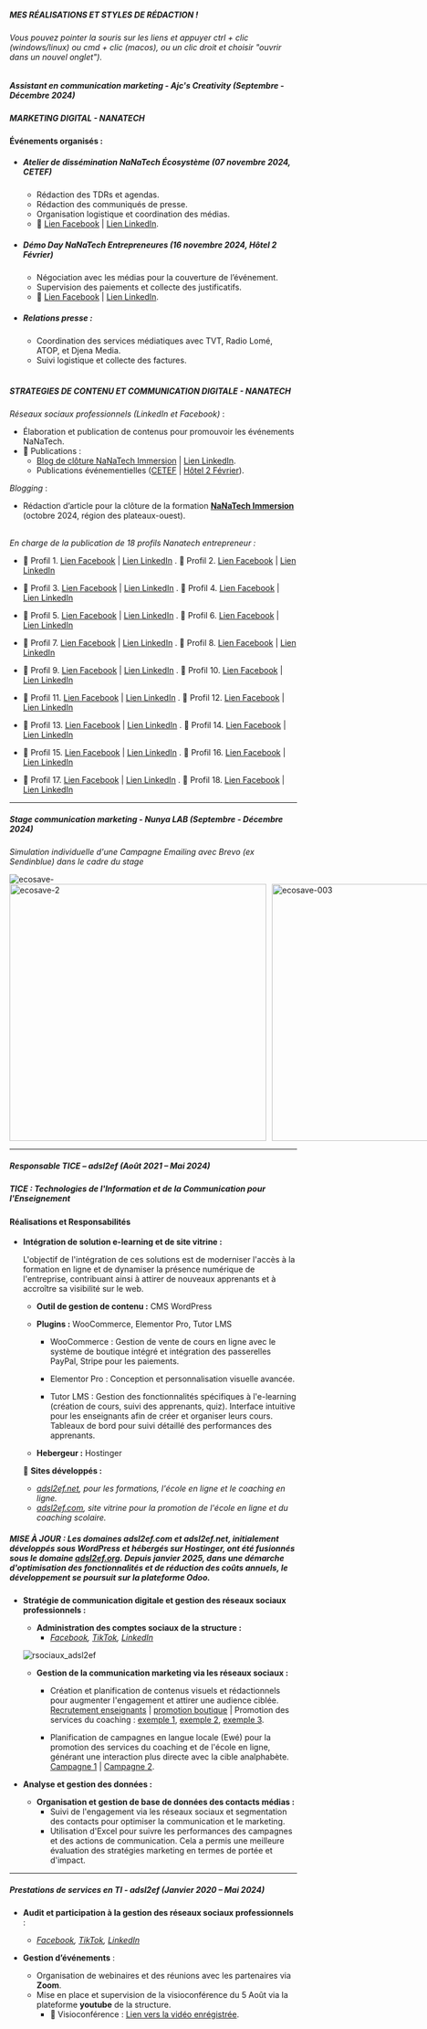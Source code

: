 
##### *MES RÉALISATIONS ET STYLES DE RÉDACTION !*

###### *Vous pouvez pointer la souris sur les liens et appuyer ctrl + clic (windows/linux) ou cmd + clic (macos), ou un clic droit et choisir "ouvrir dans un nouvel onglet").*

##### Assistant en communication marketing - Ajc's Creativity (Septembre - Décembre 2024)
##### MARKETING DIGITAL - NANATECH
#### Événements organisés :  
- ##### Atelier de dissémination NaNaTech Écosystème (07 novembre 2024, CETEF)  
  - Rédaction des TDRs et agendas.
  - Rédaction des communiqués de presse.  
  - Organisation logistique et coordination des médias.  
  - 🔗 [Lien Facebook](https://www.facebook.com/share/p/9wXtNYeddQobTt1S/) | [Lien LinkedIn](https://urlr.me/K3csaN).
  
- ##### Démo Day NaNaTech Entrepreneures (16 novembre 2024, Hôtel 2 Février)  
  - Négociation avec les médias pour la couverture de l’événement.  
  - Supervision des paiements et collecte des justificatifs.  
  - 🔗 [Lien Facebook](https://www.facebook.com/share/p/NYwiFsW1FsjKFSfc/) | [Lien LinkedIn](https://urlz.fr/t9kU).  

- ##### Relations presse :  
  - Coordination des services médiatiques avec TVT, Radio Lomé, ATOP, et Djena Media.  
  - Suivi logistique et collecte des factures. <br><br>

##### STRATEGIES DE CONTENU ET COMMUNICATION DIGITALE - NANATECH

*Réseaux sociaux professionnels (LinkedIn et Facebook)* :  
- Élaboration et publication de contenus pour promouvoir les événements NaNaTech.  
- 🔗 Publications :  
  - [Blog de clôture NaNaTech Immersion](https://www.facebook.com/share/p/b9yppEWPGzm8j4Zc/) | [Lien LinkedIn](https://urlz.fr/t9oA).  
  - Publications événementielles ([CETEF](https://www.facebook.com/share/p/9wXtNYeddQobTt1S/) | [Hôtel 2 Février](https://www.facebook.com/share/p/NYwiFsW1FsjKFSfc/)).  

*Blogging* :  
- Rédaction d’article pour la clôture de la formation **[NaNaTech Immersion](https://www.facebook.com/share/p/b9yppEWPGzm8j4Zc/)** (octobre 2024, région des plateaux-ouest).<br><br>

*En charge de la publication de 18 profils Nanatech entrepreneur :* 
- 🔗 Profil 1. [Lien Facebook](https://www.facebook.com/share/p/1X5iQ9ckEK/) | [Lien LinkedIn](https://www.linkedin.com/feed/update/urn:li:activity:7263300891489746944) . 🔗 Profil 2. [Lien Facebook](https://www.facebook.com/share/p/15Bii1dUrq/) | [Lien LinkedIn](https://www.linkedin.com/posts/nana-tech_nanatechentrepreneures-nanatech-gouvtg-activity-7264269977925337088-wgVz?utm_source=share&utm_medium=member_desktop)
  
- 🔗 Profil 3. [Lien Facebook](https://www.facebook.com/share/p/18HjbqCXks/) | [Lien LinkedIn](https://www.linkedin.com/posts/nana-tech_nanatechentrepreneures-nanatech-gouvtg-activity-7264273738685198336-hoGs?utm_source=share&utm_medium=member_desktop) . 🔗 Profil 4. [Lien Facebook](https://www.facebook.com/share/p/1AxMvvSf3Z/) | [Lien LinkedIn](https://www.linkedin.com/posts/nana-tech_nanatechentrepreneures-nanatech-gouvtg-activity-7264277192702935040-2lIB?utm_source=share&utm_medium=member_desktop)
  
- 🔗 Profil 5. [Lien Facebook](https://www.facebook.com/share/p/1EtpN5wZNS/) | [Lien LinkedIn](https://www.linkedin.com/posts/nana-tech_nanatechentrepreneures-nanatech-gouvtg-activity-7264687855749279744-1eN8?utm_source=share&utm_medium=member_desktop) . 🔗 Profil 6. [Lien Facebook](https://www.facebook.com/share/p/19bssJ7ZWt/) | [Lien LinkedIn](https://www.linkedin.com/posts/nana-tech_nanatechentrepreneures-nanatech-gouvtg-activity-7264285599421943809-udwV?utm_source=share&utm_medium=member_desktop)

- 🔗 Profil 7. [Lien Facebook](https://www.facebook.com/share/p/151GQtz75V/) | [Lien LinkedIn](https://www.linkedin.com/posts/nana-tech_nanatechentrepreneures-nanatech-gouvtg-activity-7264327287456559108-6jEL?utm_source=share&utm_medium=member_desktop) . 🔗 Profil 8. [Lien Facebook](https://www.facebook.com/share/p/1Pbt6sKYrH/) | [Lien LinkedIn](https://www.linkedin.com/posts/nana-tech_nanatechentrepreneures-nanatech-gouvtg-activity-7264329042974158849-S3bz?utm_source=share&utm_medium=member_desktop)
  
- 🔗 Profil 9. [Lien Facebook](https://www.facebook.com/nanatechtg/posts/pfbid0275zXSQEGFYn4RzT9WoUyA4jSD9xbL4p44SAnjypm2dvhn39Sq2jA27ybZhWUF9Rol) | [Lien LinkedIn](https://www.linkedin.com/posts/nana-tech_nanatechentrepreneures-nanatech-gouvtg-activity-7264330169224437761-Ou07?utm_source=share&utm_medium=member_desktop) . 🔗 Profil 10. [Lien Facebook](https://www.facebook.com/share/p/1LLkiziHwr/) | [Lien LinkedIn](https://www.linkedin.com/posts/nana-tech_nanatechentrepreneures-nanatech-gouvtg-activity-7264330997595287554-ly1H?utm_source=share&utm_medium=member_desktop)
  
- 🔗 Profil 11. [Lien Facebook](https://www.facebook.com/share/p/1CZ5L3VtZ7/) | [Lien LinkedIn](https://www.linkedin.com/posts/nana-tech_nanatechentrepreneures-nanatech-gouvtg-activity-7264339888198553601-Gq34?utm_source=share&utm_medium=member_desktop) . 🔗 Profil 12. [Lien Facebook](https://www.facebook.com/share/p/1A78iMsu9p/) | [Lien LinkedIn](https://www.linkedin.com/posts/nana-tech_nanatechentrepreneures-nanatech-gouvtg-activity-7264340664220360704-l7Yc?utm_source=share&utm_medium=member_desktop)

- 🔗 Profil 13. [Lien Facebook](https://www.facebook.com/share/p/1AfMfT3yeZ/) | [Lien LinkedIn](https://www.linkedin.com/posts/nana-tech_nanatechentrepreneures-nanatech-gouvtg-activity-7264348457128136705-SMPu?utm_source=share&utm_medium=member_desktop) . 🔗 Profil 14. [Lien Facebook](https://www.facebook.com/share/p/19dREc1jYy/) | [Lien LinkedIn](https://www.linkedin.com/posts/nana-tech_nanatechentrepreneures-nanatech-gouvtg-activity-7264696399114473472-sg3s?utm_source=share&utm_medium=member_desktop)

- 🔗 Profil 15. [Lien Facebook](https://www.facebook.com/share/p/1EpHCND89c/) | [Lien LinkedIn](https://www.linkedin.com/posts/nana-tech_nanatechentrepreneures-nanatech-gouvtg-activity-7264757940337709057-XMFz?utm_source=share&utm_medium=member_desktop) . 🔗 Profil 16. [Lien Facebook](https://www.facebook.com/share/p/1EJU57EFFN/) | [Lien LinkedIn](https://www.linkedin.com/posts/nana-tech_togodigital-nanatechentrepreneures-nanatech-activity-7264948713909796864-EnWq?utm_source=share&utm_medium=member_desktop)

- 🔗 Profil 17. [Lien Facebook](https://www.facebook.com/share/p/1DczkDS3aY/) | [Lien LinkedIn](https://www.linkedin.com/posts/nana-tech_nanatechentrepreneures-nanatech-gouvtg-activity-7264961181876895744-eVRP?utm_source=share&utm_medium=member_desktop) . 🔗 Profil 18. [Lien Facebook](https://www.facebook.com/share/p/14kVgUHa13F/) | [Lien LinkedIn](https://www.linkedin.com/posts/nana-tech_nanatechentrepreneures-nanatech-gouvtg-activity-7264989404228718592-5N9Y?utm_source=share&utm_medium=member_desktop)


---

##### Stage communication marketing - Nunya LAB (Septembre - Décembre 2024)
*Simulation individuelle d'une Campagne Emailing avec Brevo (ex Sendinblue) dans le cadre du stage* <br>
   
<img src="/assets/Canva/static_files/ecosave-.png" alt="ecosave-"/>

<div style="display: flex; gap: 10px;">
  <img src="/assets/Canva/static_files/ecosave-2.png" alt="ecosave-2" width="450"/>
  <img src="/assets/Canva/static_files/ecosave-003.png" alt="ecosave-003" width="450"/>
</div>

---

##### Responsable TICE – adsl2ef (Août 2021 – Mai 2024)
##### TICE : Technologies de l'Information et de la Communication pour l'Enseignement
#### Réalisations et Responsabilités 
- **Intégration de solution e-learning et de site vitrine :**
  
    L'objectif de l'intégration de ces solutions est de moderniser l'accès à la formation en ligne et de dynamiser la présence numérique de l'entreprise, contribuant ainsi à attirer de nouveaux apprenants et à accroître sa visibilité sur le web.<br>


  - **Outil de gestion de contenu :** CMS WordPress  
  - **Plugins :** WooCommerce, Elementor Pro, Tutor LMS
    - WooCommerce : Gestion de vente de cours en ligne avec le système de boutique intégré et intégration des passerelles PayPal, Stripe pour les paiements.

    - Elementor Pro : Conception et personnalisation visuelle avancée.

    - Tutor LMS : Gestion des fonctionnalités spécifiques à l'e-learning (création de cours, suivi des apprenants, quiz). Interface intuitive pour les enseignants afin de créer et organiser leurs cours. Tableaux de bord pour suivi détaillé des performances des apprenants.

  - **Hebergeur :** Hostinger

  📌 **Sites développés :**  
  - *[adsl2ef.net](http://adsl2ef.net/), pour les formations, l'école en ligne et le coaching en ligne.*
  - *[adsl2ef.com](http://adsl2ef.com/), site vitrine pour la promotion de l'école en ligne et du coaching scolaire.*
    
##### *MISE À JOUR : Les domaines adsl2ef.com et adsl2ef.net, initialement développés sous WordPress et hébergés sur Hostinger, ont été fusionnés sous le domaine [adsl2ef.org](https://www.adsl2ef.org/). Depuis janvier 2025, dans une démarche d'optimisation des fonctionnalités et de réduction des coûts annuels, le développement se poursuit sur la plateforme Odoo.*

- **Stratégie de communication digitale et gestion des réseaux sociaux professionnels :**  
  - **Administration des comptes sociaux de la structure :**  
    - *[Facebook](https://www.facebook.com/adsl.formation.tg/about_profile_transparency?locale=fr_FR), [TikTok](https://www.tiktok.com/@adsl2ef), [LinkedIn](https://www.linkedin.com/company/adsl-2ef/?originalSubdomain=tg)*<br>

  <img src="/assets/Canva/static_files/rsociaux_adsl2ef.png" alt="rsociaux_adsl2ef"/> <br>
       
  - **Gestion de la communication marketing via les réseaux sociaux :**  
    - Création et planification de contenus visuels et rédactionnels pour augmenter l'engagement et attirer une audience ciblée. [Recrutement enseignants](https://www.facebook.com/adsl.formation.tg/videos/555157342249338) | [promotion boutique](https://www.facebook.com/adsl.formation.tg/videos/555157342249338) | Promotion des services du coaching : [exemple 1](https://www.facebook.com/adsl.formation.tg/videos/315862360854784), [exemple 2](https://www.facebook.com/adsl.formation.tg/videos/3347283618902912), [exemple 3](https://www.facebook.com/adsl.formation.tg/videos/323060426946342).
      
    - Planification de campagnes en langue locale (Ewé) pour la promotion des services du coaching et de l'école en ligne, générant une interaction plus directe avec la cible analphabète. [Campagne 1](https://www.facebook.com/adsl.formation.tg/videos/1115975812431308/) | [Campagne 2](https://www.facebook.com/adsl.formation.tg/videos/580830106950905/).

- **Analyse et gestion des données :**  
  - **Organisation et gestion de base de données des contacts médias :**  
    - Suivi de l'engagement via les réseaux sociaux et segmentation des contacts pour optimiser la communication et le marketing.
    - Utilisation d'Excel pour suivre les performances des campagnes et des actions de communication. Cela a permis une meilleure évaluation des stratégies marketing en termes de portée et d'impact.

---

##### Prestations de services en TI - adsl2ef (Janvier 2020 – Mai 2024)  

- **Audit et participation à la gestion des réseaux sociaux professionnels** :  
  - *[Facebook](https://www.facebook.com/adsl.formation.tg/about_profile_transparency?locale=fr_FR), [TikTok](https://www.tiktok.com/@adsl2ef), [LinkedIn](https://www.linkedin.com/company/adsl-2ef/?originalSubdomain=tg)*
    
- **Gestion d’événements** :  
   - Organisation de webinaires et des réunions avec les partenaires via **Zoom**.
   - Mise en place et supervision de la visioconférence du 5 Août via la plateforme **youtube** de la structure.
     - 📌 Visioconférence : [Lien vers la vidéo enrégistrée](https://www.youtube.com/live/bS4ezBMKE_I?si=vMh8mqlw4-PU5LHK).
